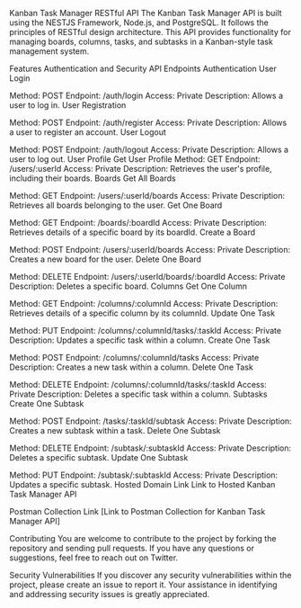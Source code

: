 Kanban Task Manager RESTful API
The Kanban Task Manager API is built using the NESTJS Framework, Node.js, and PostgreSQL. It follows the principles of RESTful design architecture. This API provides functionality for managing boards, columns, tasks, and subtasks in a Kanban-style task management system.

Features
Authentication and Security
API Endpoints
Authentication
User Login

Method: POST
Endpoint: /auth/login
Access: Private
Description: Allows a user to log in.
User Registration

Method: POST
Endpoint: /auth/register
Access: Private
Description: Allows a user to register an account.
User Logout

Method: POST
Endpoint: /auth/logout
Access: Private
Description: Allows a user to log out.
User Profile
Get User Profile
Method: GET
Endpoint: /users/:userId
Access: Private
Description: Retrieves the user's profile, including their boards.
Boards
Get All Boards

Method: GET
Endpoint: /users/:userId/boards
Access: Private
Description: Retrieves all boards belonging to the user.
Get One Board

Method: GET
Endpoint: /boards/:boardId
Access: Private
Description: Retrieves details of a specific board by its boardId.
Create a Board

Method: POST
Endpoint: /users/:userId/boards
Access: Private
Description: Creates a new board for the user.
Delete One Board

Method: DELETE
Endpoint: /users/:userId/boards/:boardId
Access: Private
Description: Deletes a specific board.
Columns
Get One Column

Method: GET
Endpoint: /columns/:columnId
Access: Private
Description: Retrieves details of a specific column by its columnId.
Update One Task

Method: PUT
Endpoint: /columns/:columnId/tasks/:taskId
Access: Private
Description: Updates a specific task within a column.
Create One Task

Method: POST
Endpoint: /columns/:columnId/tasks
Access: Private
Description: Creates a new task within a column.
Delete One Task

Method: DELETE
Endpoint: /columns/:columnId/tasks/:taskId
Access: Private
Description: Deletes a specific task within a column.
Subtasks
Create One Subtask

Method: POST
Endpoint: /tasks/:taskId/subtask
Access: Private
Description: Creates a new subtask within a task.
Delete One Subtask

Method: DELETE
Endpoint: /subtask/:subtaskId
Access: Private
Description: Deletes a specific subtask.
Update One Subtask

Method: PUT
Endpoint: /subtask/:subtaskId
Access: Private
Description: Updates a specific subtask.
Hosted Domain Link
Link to Hosted Kanban Task Manager API

Postman Collection Link
[Link to Postman Collection for Kanban Task Manager API]

Contributing
You are welcome to contribute to the project by forking the repository and sending pull requests. If you have any questions or suggestions, feel free to reach out on Twitter.

Security Vulnerabilities
If you discover any security vulnerabilities within the project, please create an issue to report it. Your assistance in identifying and addressing security issues is greatly appreciated.